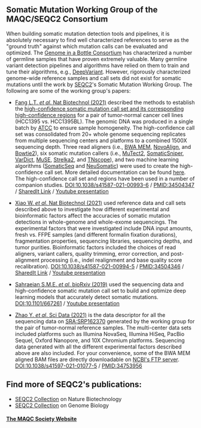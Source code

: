 ## Somatic Mutation Working Group of the MAQC/SEQC2 Consortium

When building somatic mutation detection tools and pipelines, it is absolutely necessary to find well characterized references to serve as the "ground truth" against which mutation calls can be evaluated and optimized. The [Genome in a Bottle Consortium](https://www.nist.gov/programs-projects/genome-bottle) has characterized a number of germline samples that have proven extremely valuable. Many germline variant detection pipelines and algorithms have relied on them to train and tune their algorithms, e.g., [DeepVariant](https://github.com/google/deepvariant). However, rigorously characterized genome-wide reference samples and call sets did not exist for somatic mutations until the work by [SEQC2](https://www.fda.gov/science-research/bioinformatics-tools/microarraysequencing-quality-control-maqcseqc#MAQC_IV)'s Somatic Mutation Working Group. The following are some of the working group's papers:

  * [Fang L.T. _et al_. Nat Biotechnol (2021)](https://doi.org/10.1038/s41587-021-00993-6) described the methods to establish the [high-confidence somatic mutation call set and its corresponding high-confidence regions](https://ftp-trace.ncbi.nlm.nih.gov/ReferenceSamples/seqc/Somatic_Mutation_WG/release/latest/) for a pair of tumor-normal cancer cell lines (HCC1395 vs. HCC1395BL). The genomic DNA was produced in a single batch by [ATCC](https://www.atcc.org/) to ensure sample homogeneity. The high-confidence call set was consolidated from 20+ whole genome sequencing replicates from multiple sequencing centers and platforms to a combined 1500X sequencing depth. Three read aligners (i.e., [BWA MEM](https://arxiv.org/abs/1303.3997), [NovoAlign](http://www.novocraft.com/), and [Bowtie2](https://doi.org/10.1038/nmeth.1923)), six somatic mutation callers (i.e., [MuTect2](https://doi.org/10.1101/861054), [SomaticSniper](http://dx.doi.org/10.1093/bioinformatics/btr665), [VarDict](http://dx.doi.org/10.1093/nar/gkw227), [MuSE](http://dx.doi.org/10.1186/s13059-016-1029-6), [Strelka2](https://doi.org/10.1038/s41592-018-0051-x), and [TNscope](https://doi.org/10.1101/250647)), and two machine learning algorithms ([SomaticSeq](http://dx.doi.org/10.1186/s13059-015-0758-2) and [NeuSomatic](https://doi.org/10.1038/s41467-019-09027-x)) were used to create the high-confidence call set. More detailed documentation can be found [here](https://bit.ly/SEQC2). The high-confidence call set and regions have been used in a number of companion studies. [DOI:10.1038/s41587-021-00993-6](http://doi.org/10.1038/s41587-021-00993-6) / [PMID:34504347](http://identifiers.org/pubmed/34504347) / [SharedIt Link](https://rdcu.be/cxs3D) / [Youtube presentation](https://youtu.be/nn0BOAONRe8)

  * [Xiao W. _et al_. Nat Biotechnol (2021)](https://doi.org/10.1038/s41587-021-00994-5) used reference data and call sets described above to investigate how different experimental and bioinformatic factors affect the accuracies of somatic mutation detections in whole-genome and whole-exome sequencings. The experimental factors that were investigated include DNA input amounts, fresh vs. FFPE samples (and different formalin fixation durations), fragmentation properties, sequencing libraries, sequencing depths, and tumor purities. Bioinformatic factors included the choices of read aligners, variant callers, quality trimming, error correction, and post-alignment processing (i.e., indel realignment and base quality score recalibration).  [DOI:10.1038/s41587-021-00994-5](http://doi.org/10.1038/s41587-021-00994-5) / [PMID:34504346](http://identifiers.org/pubmed/34504346) / [SharedIt Link](https://rdcu.be/cxASG) / [Youtube presentation](https://youtu.be/txYQ-UUlvis)

  * [Sahraeian S.M.E. _et al_. bioRxiv (2019)](https://doi.org/10.1101/667261) used the sequencing data and high-confidence somatic mutation call set to build and optimize deep learning models that accurately detect somatic mutations. [DOI:10.1101/667261](https://doi.org/10.1101/667261) / [Youtube presentation](https://youtu.be/gZADQ3k0oRo)

  * [Zhao Y. _et al_. Sci Data (2021)](https://doi.org/10.1038/s41597-021-01077-5) is the data descriptor for all the sequencing data on [SRA:SRP162370](https://identifiers.org/ncbi/insdc.sra:SRP162370) generated by the working group for the pair of tumor-normal reference samples. The multi-center data sets included platforms such as Illumina NovaSeq, Illumina HiSeq, PacBio Sequel, Oxford Nanopore, and 10X Chromium platforms. Sequencing data generated with all the different experimental factors described above are also included. For your convenience, some of the BWA MEM aligned BAM files are directly downloadable on [NCBI's FTP server](https://ftp-trace.ncbi.nlm.nih.gov/ReferenceSamples/seqc/Somatic_Mutation_WG/data/). [DOI:10.1038/s41597-021-01077-5](https://doi.org/10.1038/s41597-021-01077-5) / [PMID:34753956](http://identifiers.org/pubmed/34753956)


## Find more of SEQC2's publications:
  * [SEQC2 Collection](https://www.nature.com/collections/seqc2) on Nature Biotechnology
  * [SEQC2 Collection](https://www.biomedcentral.com/collections/SEQC2-article-collection) on Genome Biology


#### [The MAQC Society Website](https://themaqc.org/)

